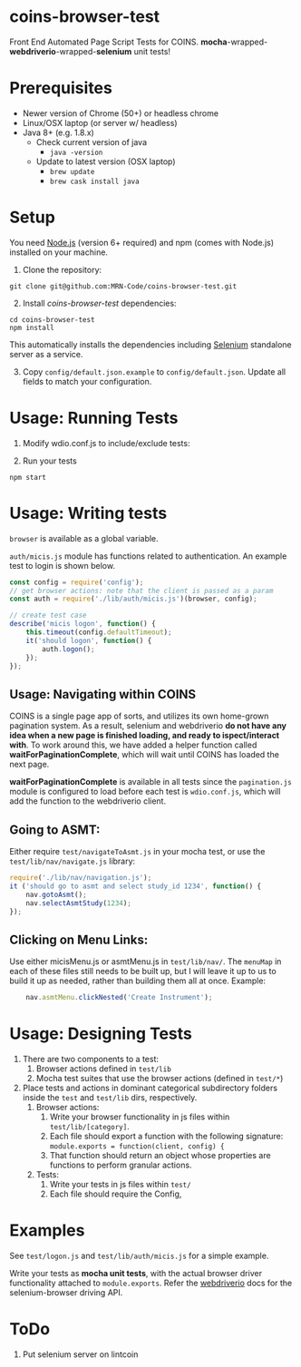 # coins-browser-test
Front End Automated Page Script Tests for COINS.  **mocha**-wrapped-**webdriverio**-wrapped-**selenium** unit tests!

# Prerequisites
  - Newer version of Chrome (50+) or headless chrome
  - Linux/OSX laptop (or server w/ headless)
  - Java 8+ (e.g. 1.8.x)
    - Check current version of java
      - `java -version`
    - Update to latest version (OSX laptop)
      - `brew update`
      - `brew cask install java`

# Setup

You need [Node.js](https://nodejs.org/en/) (version 6+ required) and npm (comes with Node.js) installed on your machine.

1. Clone the repository:
  ```shell
  git clone git@github.com:MRN-Code/coins-browser-test.git
  ```

2. Install _coins-browser-test_ dependencies:
  ```shell
  cd coins-browser-test
  npm install
  ```

  This automatically installs the dependencies including [Selenium](http://www.seleniumhq.org/download/) standalone server as a service.

3. Copy `config/default.json.example` to `config/default.json`. Update all fields to match your configuration.

# Usage: Running Tests
1. Modify wdio.conf.js to include/exclude tests:

2. Run your tests
  ```shell
  npm start
  ```
# Usage: Writing tests
`browser` is available as a global variable.<br>

`auth/micis.js` module has functions related to authentication.
An example test to login is shown below.
```js
const config = require('config');
// get browser actions: note that the client is passed as a param
const auth = require('./lib/auth/micis.js')(browser, config);

// create test case
describe('micis logon', function() {
    this.timeout(config.defaultTimeout);
    it('should logon', function() {
        auth.logon();
    });
});
```

## Usage: Navigating within COINS
COINS is a single page app of sorts, and utilizes its own home-grown pagination system.
As a result, selenium and webdriverio **do not have any idea when a new page is finished loading, and ready to ispect/interact with**.
To work around this, we have added a helper function called **waitForPaginationComplete**, which will wait until COINS has loaded the next page.

**waitForPaginationComplete** is available in all tests since the `pagination.js` module is configured to load before each test is `wdio.conf.js`, which will add the function to the webdriverio client.

## Going to ASMT:
Either require `test/navigateToAsmt.js` in your mocha test, or use the `test/lib/nav/navigate.js` library:

```js
require('./lib/nav/navigation.js');
it ('should go to asmt and select study_id 1234', function() {
    nav.gotoAsmt();
    nav.selectAsmtStudy(1234);
});
```

## Clicking on Menu Links:
Use either micisMenu.js or asmtMenu.js in `test/lib/nav/`. The `menuMap` in each of these files still needs to be built up, but I will leave it up to us to build it up as needed, rather than building them all at once.  Example:

```js
    nav.asmtMenu.clickNested('Create Instrument');
```

# Usage: Designing Tests
1. There are two components to a test:
    1. Browser actions defined in `test/lib`
    1. Mocha test suites that use the browser actions (defined in `test/*`)
1. Place tests and actions in dominant categorical subdirectory folders inside the `test` and `test/lib` dirs, respectively.
    1. Browser actions:
        1. Write your browser functionality in js files within `test/lib/[category]`.
        1. Each file should export a function with the following signature:
        ` module.exports = function(client, config) { `
        1. That function should return an object whose properties are functions to perform granular actions.
    1. Tests:
        1. Write your tests in js files within `test/`
        1. Each file should require the Config,

# Examples
See `test/logon.js` and `test/lib/auth/micis.js` for a simple example.

Write your tests as **mocha unit tests**, with the actual browser driver functionality attached to `module.exports`.  Refer the [webdriverio](http://webdriver.io/) docs for the selenium-browser driving API.

# ToDo
1. Put selenium server on lintcoin
